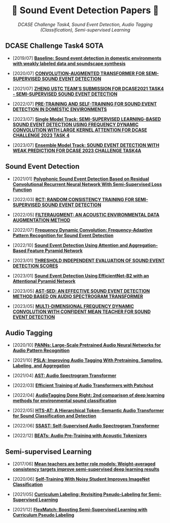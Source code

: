 # <h1 align="center">:star2: Sound Event Detection Papers :star2:</h1>
  
<p align=center><i> DCASE Challenge Task4, Sound Event Detection, Audio Tagging (Classification), Semi-supervised Learning </i></p>  

## DCASE Challenge Task4 SOTA
* \[2019/07\] [**Baseline: Sound event detection in domestic environments with weakly labeled data and soundscape synthesis**](https://inria.hal.science/hal-02160855/)

* \[2020/07\] [**CONVOLUTION-AUGMENTED TRANSFORMER FOR SEMI-SUPERVISED SOUND EVENT DETECTION**](https://dcase.community/documents/challenge2020/technical_reports/DCASE2020_Miyazaki_108.pdf)

* \[2021/07\] [**ZHENG USTC TEAM’S SUBMISSION FOR DCASE2021 TASK4 - SEMI-SUPERVISED SOUND EVENT DETECTION**](https://dcase.community/documents/challenge2021/technical_reports/DCASE2021_Zheng_110_t4.pdf)

* \[2022/07\] [**PRE-TRAINING AND SELF-TRAINING FOR SOUND EVENT DETECTION IN DOMESTIC ENVIRONMENTS**](https://dcase.community/documents/challenge2022/technical_reports/DCASE2022_Ebbers_125_t4.pdf)

* \[2023/07\] [**Single Model Track: SEMI-SUPERVISED LEARNING-BASED SOUND EVENT DETECTION USING FREQUENCY DYNAMIC CONVOLUTION WITH LARGE KERNEL ATTENTION FOR DCASE CHALLENGE 2023 TASK 4**](https://dcase.community/documents/challenge2023/technical_reports/DCASE2023_Kim_82_t4a.pdf)

* \[2023/07\] [**Ensemble Model Track: SOUND EVENT DETECTION WITH WEAK PREDICTION FOR DCASE 2023 CHALLENGE TASK4A**](https://dcase.community/documents/challenge2023/technical_reports/DCASE2023_Zhang_63_t4a.pdf)

## Sound Event Detection
* \[2021/01\] [**Polyphonic Sound Event Detection Based on Residual Convolutional Recurrent Neural Network With Semi-Supervised Loss Function**](https://ieeexplore.ieee.org/stamp/stamp.jsp?tp=&arnumber=9312148)


* \[2022/03\] [**RCT: RANDOM CONSISTENCY TRAINING
FOR SEMI-SUPERVISED SOUND EVENT DETECTION**](https://arxiv.org/pdf/2110.11144.pdf)

* \[2022/05\] [**FILTERAUGMENT: AN ACOUSTIC ENVIRONMENTAL DATA AUGMENTATION METHOD**](https://ieeexplore.ieee.org/stamp/stamp.jsp?tp=&arnumber=9747680)

* \[2022/07\] [**Frequency Dynamic Convolution: Frequency-Adaptive Pattern Recognition for Sound Event Detection**](https://arxiv.org/pdf/2203.15296.pdf)

* \[2022/10\] [**Sound Event Detection Using Attention and Aggregation-Based Feature Pyramid Network**](https://ieeexplore.ieee.org/document/9943734)

* \[2023/01\] [**THRESHOLD INDEPENDENT EVALUATION OF SOUND EVENT DETECTION SCORES**](https://ieeexplore.ieee.org/stamp/stamp.jsp?tp=&arnumber=9747556)


* \[2023/01\] [**Sound Event Detection Using EfficientNet-B2 with an Attentional Pyramid Network**](https://ieeexplore.ieee.org/document/10043590)

* \[2023/05\] [**AST-SED: AN EFFECTIVE SOUND EVENT DETECTION METHOD BASED ON AUDIO SPECTROGRAM TRANSFORMER**](https://ieeexplore.ieee.org/stamp/stamp.jsp?tp=&arnumber=10096853)

* \[2023/05\] [**MULTI-DIMENSIONAL FREQUENCY DYNAMIC CONVOLUTION WITH CONFIDENT MEAN TEACHER FOR SOUND EVENT DETECTION**](https://ieeexplore.ieee.org/stamp/stamp.jsp?tp=&arnumber=10096306)


## Audio Tagging
* \[2020/10\] [**PANNs: Large-Scale Pretrained Audio Neural Networks for Audio Pattern Recognition**](https://ieeexplore.ieee.org/stamp/stamp.jsp?tp=&arnumber=9229505)

* \[2021/10\] [**PSLA: Improving Audio Tagging With Pretraining, Sampling, Labeling, and Aggregation**](https://ieeexplore.ieee.org/stamp/stamp.jsp?tp=&arnumber=9576629)

* \[2021/04\] [**AST: Audio Spectrogram Transformer**](https://arxiv.org/pdf/2104.01778.pdf)

* \[2022/03\] [**Efficient Training of Audio Transformers with Patchout**](https://arxiv.org/pdf/2110.05069.pdf)

* \[2022/04\] [**AudioTagging Done Right: 2nd comparison of deep learning methods for environmental sound classification**](https://arxiv.org/pdf/2203.13448.pdf)

* \[2022/05\] [**HTS-AT: A Hierarchical Token-Semantic Audio Transformer for Sound Classification and Detection**](https://ieeexplore.ieee.org/stamp/stamp.jsp?tp=&arnumber=9746312)

* \[2022/06\] [**SSAST: Self-Supervised Audio Spectrogram Transformer**](https://ojs.aaai.org/index.php/AAAI/article/view/21315)

* \[2022/12\] [**BEATs: Audio Pre-Training with Acoustic Tokenizers**](https://arxiv.org/pdf/2212.09058.pdf)

## Semi-supervised Learning

* \[2017/06\] [**Mean teachers are better role models: Weight-averaged consistency targets improve semi-supervised deep learning results**](https://proceedings.neurips.cc/paper_files/paper/2017/file/68053af2923e00204c3ca7c6a3150cf7-Paper.pdf)

* \[2020/06\] [**Self-Training With Noisy Student Improves ImageNet Classification**](https://openaccess.thecvf.com/content_CVPR_2020/papers/Xie_Self-Training_With_Noisy_Student_Improves_ImageNet_Classification_CVPR_2020_paper.pdf)

* \[2021/05\] [**Curriculum Labeling: Revisiting Pseudo-Labeling for Semi-Supervised Learning**](https://ojs.aaai.org/index.php/AAAI/article/view/16852)

* \[2021/12\] [**FlexMatch: Boosting Semi-Supervised Learning with Curriculum Pseudo Labeling**](https://proceedings.neurips.cc/paper_files/paper/2021/file/995693c15f439e3d189b06e89d145dd5-Paper.pdf)
